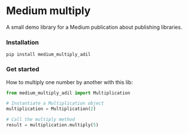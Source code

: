 # Medium multiply
A small demo library for a Medium publication about publishing libraries.

### Installation
```
pip install medium_multiply_adil
```

### Get started
How to multiply one number by another with this lib:

```Python
from medium_multiply_adil import Multiplication

# Instantiate a Multiplication object
multiplication = Multiplication(2)

# Call the multiply method
result = multiplication.multiply(5)
```
